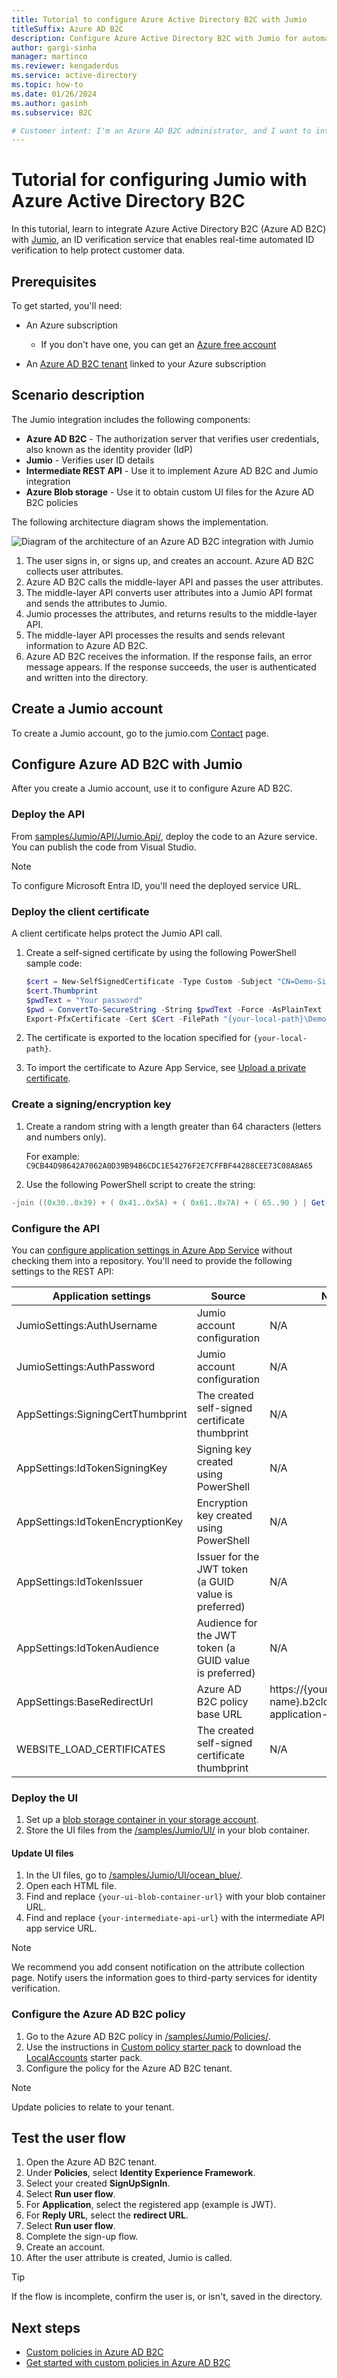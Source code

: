 ```yaml
---
title: Tutorial to configure Azure Active Directory B2C with Jumio
titleSuffix: Azure AD B2C
description: Configure Azure Active Directory B2C with Jumio for automated ID verification, safeguarding customer data.
author: gargi-sinha
manager: martinco
ms.reviewer: kengaderdus
ms.service: active-directory
ms.topic: how-to
ms.date: 01/26/2024
ms.author: gasinh
ms.subservice: B2C

# Customer intent: I'm an Azure AD B2C administrator, and I want to integrate Jumio with Azure AD B2C. I need to enable real-time automated ID verification for user accounts and protect customer data.
---
```


# Tutorial for configuring Jumio with Azure Active Directory B2C

In this tutorial, learn to integrate Azure Active Directory B2C (Azure AD B2C) with [Jumio](https://www.jumio.com/), an ID verification service that enables real-time automated ID verification to help protect customer data.

## Prerequisites

To get started, you'll need:

* An Azure subscription

  - If you don't have one, you can get an [Azure free account](https://azure.microsoft.com/free/)
- An [Azure AD B2C tenant](./tutorial-create-tenant.md) linked to your Azure subscription 

## Scenario description

The Jumio integration includes the following components:

- **Azure AD B2C** - The authorization server that verifies user credentials, also known as the identity provider (IdP)
- **Jumio** - Verifies user ID details
- **Intermediate REST API** - Use it to implement Azure AD B2C and Jumio integration
- **Azure Blob storage** - Use it to obtain custom UI files for the Azure AD B2C policies

The following architecture diagram shows the implementation.

   ![Diagram of the architecture of an Azure AD B2C integration with Jumio](./media/partner-jumio/jumio-architecture-diagram.png)

1. The user signs in, or signs up, and creates an account. Azure AD B2C collects user attributes.
2. Azure AD B2C calls the middle-layer API and passes the user attributes.
3. The middle-layer API converts user attributes into a Jumio API format and sends the attributes to Jumio.
4. Jumio processes the attributes, and returns results to the middle-layer API.
5. The middle-layer API processes the results and sends relevant information to Azure AD B2C.
6. Azure AD B2C receives the information. If the response fails, an error message appears. If the response succeeds, the user is authenticated and written into the directory.

## Create a Jumio account

To create a Jumio account, go to the jumio.com [Contact](https://www.jumio.com/contact/) page.

## Configure Azure AD B2C with Jumio

After you create a Jumio account, use it to configure Azure AD B2C. 

### Deploy the API

From [samples/Jumio/API/Jumio.Api/](https://github.com/azure-ad-b2c/partner-integrations/tree/master/samples/Jumio/API/Jumio.Api), deploy the code to an Azure service. You can publish the code from Visual Studio.

>[!NOTE]
>To configure Microsoft Entra ID, you'll need the deployed service URL.

### Deploy the client certificate

A client certificate helps protect the Jumio API call. 

1. Create a self-signed certificate by using the following PowerShell sample code:

   ``` PowerShell
   $cert = New-SelfSignedCertificate -Type Custom -Subject "CN=Demo-SigningCertificate" -TextExtension @("2.5.29.37={text}1.3.6.1.5.5.7.3.3") -KeyUsage DigitalSignature -KeyAlgorithm RSA -KeyLength 2048 -NotAfter (Get-Date).AddYears(2) -CertStoreLocation "Cert:\CurrentUser\My"
   $cert.Thumbprint
   $pwdText = "Your password"
   $pwd = ConvertTo-SecureString -String $pwdText -Force -AsPlainText
   Export-PfxCertificate -Cert $Cert -FilePath "{your-local-path}\Demo-SigningCertificate.pfx" -Password $pwd.

   ```

2. The certificate is exported to the location specified for ``{your-local-path}``.
3. To import the certificate to Azure App Service, see [Upload a private certificate](../app-service/configure-ssl-certificate.md#upload-a-private-certificate).

### Create a signing/encryption key

1. Create a random string with a length greater than 64 characters (letters and numbers only).

   For example: ``C9CB44D98642A7062A0D39B94B6CDC1E54276F2E7CFFBF44288CEE73C08A8A65``

2. Use the following PowerShell script to create the string:

```PowerShell
-join ((0x30..0x39) + ( 0x41..0x5A) + ( 0x61..0x7A) + ( 65..90 ) | Get-Random -Count 64  | % {[char]$_})

```

### Configure the API

You can [configure application settings in Azure App Service](../app-service/configure-common.md#configure-app-settings) without checking them into a repository. You'll need to provide the following settings to the REST API:

| Application settings | Source | Notes |
| --- | ---| ---|
|JumioSettings:AuthUsername | Jumio account configuration |  N/A   |
|JumioSettings:AuthPassword | Jumio account configuration |  N/A   |
|AppSettings:SigningCertThumbprint|The created self-signed certificate thumbprint| N/A |
|AppSettings:IdTokenSigningKey| Signing key created using PowerShell |N/A |
|AppSettings:IdTokenEncryptionKey |Encryption key created using PowerShell|N/A|
|AppSettings:IdTokenIssuer | Issuer for the JWT token (a GUID value is preferred) |N/A|
|AppSettings:IdTokenAudience  | Audience for the JWT token (a GUID value is preferred) |N/A|
|AppSettings:BaseRedirectUrl | Azure AD B2C policy base URL | https://{your-tenant-name}.b2clogin.com/{your-application-id}|
|WEBSITE_LOAD_CERTIFICATES| The created self-signed certificate thumbprint |N/A|

### Deploy the UI

1. Set up a [blob storage container in your storage account](../storage/blobs/storage-quickstart-blobs-portal.md#create-a-container).
2. Store the UI files from the [/samples/Jumio/UI/](https://github.com/azure-ad-b2c/partner-integrations/tree/master/samples/Jumio/UI) in your blob container.

#### Update UI files

1. In the UI files, go to [/samples/Jumio/UI/ocean_blue/](https://github.com/azure-ad-b2c/partner-integrations/tree/master/samples/Jumio/UI/ocean_blue).
2. Open each HTML file.
3. Find and replace `{your-ui-blob-container-url}` with your blob container URL.
4. Find and replace `{your-intermediate-api-url}` with the intermediate API app service URL.

>[!NOTE]
> We recommend you add consent notification on the attribute collection page. Notify users the information goes to third-party services for identity verification.

### Configure the Azure AD B2C policy

1. Go to the Azure AD B2C policy in [/samples/Jumio/Policies/](https://github.com/azure-ad-b2c/partner-integrations/tree/master/samples/Jumio/Policies).
2. Use the instructions in [Custom policy starter pack](tutorial-create-user-flows.md?pivots=b2c-custom-policy#custom-policy-starter-pack) to download the [LocalAccounts](https://github.com/Azure-Samples/active-directory-b2c-custom-policy-starterpack/tree/master/LocalAccounts) starter pack.
3. Configure the policy for the Azure AD B2C tenant.

>[!NOTE]
>Update policies to relate to your tenant.

## Test the user flow

1. Open the Azure AD B2C tenant. 
2. Under **Policies**, select **Identity Experience Framework**.
3. Select your created **SignUpSignIn**.
4. Select **Run user flow**.
5. For **Application**, select the registered app (example is JWT).
6. For **Reply URL**, select the **redirect URL**.
7. Select **Run user flow**.
8. Complete the sign-up flow.
9. Create an account.
10. After the user attribute is created, Jumio is called.

>[!TIP]
>If the flow is incomplete, confirm the user is, or isn't, saved in the directory.

## Next steps

- [Custom policies in Azure AD B2C](./custom-policy-overview.md)
- [Get started with custom policies in Azure AD B2C](tutorial-create-user-flows.md?pivots=b2c-custom-policy)
